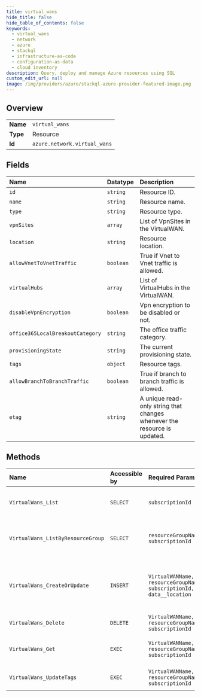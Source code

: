```yaml
---
title: virtual_wans
hide_title: false
hide_table_of_contents: false
keywords:
  - virtual_wans
  - network
  - azure    
  - stackql
  - infrastructure-as-code
  - configuration-as-data
  - cloud inventory
description: Query, deploy and manage Azure resources using SQL
custom_edit_url: null
image: /img/providers/azure/stackql-azure-provider-featured-image.png
---
```

  
    

## Overview
<table><tbody>
<tr><td><b>Name</b></td><td><code>virtual_wans</code></td></tr>
<tr><td><b>Type</b></td><td>Resource</td></tr>
<tr><td><b>Id</b></td><td><code>azure.network.virtual_wans</code></td></tr>
</tbody></table>

## Fields
| Name | Datatype | Description |
|:-----|:---------|:------------|
| `id` | `string` | Resource ID. |
| `name` | `string` | Resource name. |
| `type` | `string` | Resource type. |
| `vpnSites` | `array` | List of VpnSites in the VirtualWAN. |
| `location` | `string` | Resource location. |
| `allowVnetToVnetTraffic` | `boolean` | True if Vnet to Vnet traffic is allowed. |
| `virtualHubs` | `array` | List of VirtualHubs in the VirtualWAN. |
| `disableVpnEncryption` | `boolean` | Vpn encryption to be disabled or not. |
| `office365LocalBreakoutCategory` | `string` | The office traffic category. |
| `provisioningState` | `string` | The current provisioning state. |
| `tags` | `object` | Resource tags. |
| `allowBranchToBranchTraffic` | `boolean` | True if branch to branch traffic is allowed. |
| `etag` | `string` | A unique read-only string that changes whenever the resource is updated. |
## Methods
| Name | Accessible by | Required Params | Description |
|:-----|:--------------|:----------------|:------------|
| `VirtualWans_List` | `SELECT` | `subscriptionId` | Lists all the VirtualWANs in a subscription. |
| `VirtualWans_ListByResourceGroup` | `SELECT` | `resourceGroupName, subscriptionId` | Lists all the VirtualWANs in a resource group. |
| `VirtualWans_CreateOrUpdate` | `INSERT` | `VirtualWANName, resourceGroupName, subscriptionId, data__location` | Creates a VirtualWAN resource if it doesn't exist else updates the existing VirtualWAN. |
| `VirtualWans_Delete` | `DELETE` | `VirtualWANName, resourceGroupName, subscriptionId` | Deletes a VirtualWAN. |
| `VirtualWans_Get` | `EXEC` | `VirtualWANName, resourceGroupName, subscriptionId` | Retrieves the details of a VirtualWAN. |
| `VirtualWans_UpdateTags` | `EXEC` | `VirtualWANName, resourceGroupName, subscriptionId` | Updates a VirtualWAN tags. |

